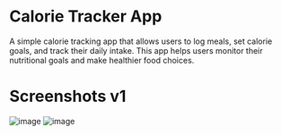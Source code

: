 # Calorie Tracker App

A simple calorie tracking app that allows users to log meals, set calorie goals, and track their daily intake. This app helps users monitor their nutritional goals and make healthier food choices.

# Screenshots v1
![image](https://github.com/user-attachments/assets/932f0404-9b68-4f6b-a5ac-0e605bf9e12a)
![image](https://github.com/user-attachments/assets/866d3ca2-8be9-4960-a9a1-717f3d8b6909)
